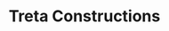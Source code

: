 ---
layout: home
description: "A Static website for Treta Constructions"
title: Treta Constructions
tags: [Treta, theme, responsive, template]
---